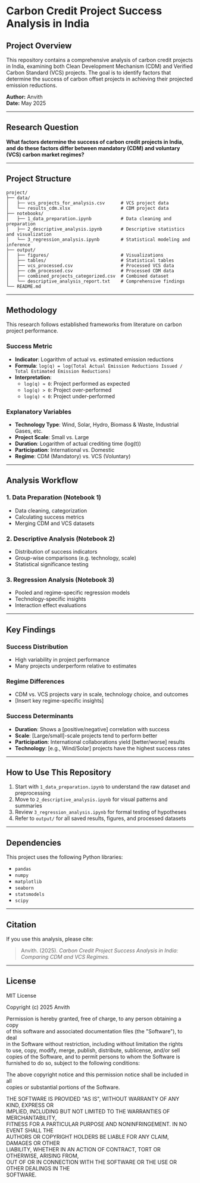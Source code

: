 # Carbon Credit Project Success Analysis in India

## Project Overview

This repository contains a comprehensive analysis of carbon credit projects in India, examining both Clean Development Mechanism (CDM) and Verified Carbon Standard (VCS) projects. The goal is to identify factors that determine the success of carbon offset projects in achieving their projected emission reductions.

**Author:** Anvith  
**Date:** May 2025

---

## Research Question

**What factors determine the success of carbon credit projects in India, and do these factors differ between mandatory (CDM) and voluntary (VCS) carbon market regimes?**

---

## Project Structure

```
project/
├── data/                            
│   ├── vcs_projects_for_analysis.csv      # VCS project data
│   └── results_cdm.xlsx                   # CDM project data
├── notebooks/                       
│   ├── 1_data_preparation.ipynb           # Data cleaning and preparation
│   ├── 2_descriptive_analysis.ipynb       # Descriptive statistics and visualization
│   └── 3_regression_analysis.ipynb        # Statistical modeling and inference
├── output/                          
│   ├── figures/                           # Visualizations
│   ├── tables/                            # Statistical tables
│   ├── vcs_processed.csv                  # Processed VCS data
│   ├── cdm_processed.csv                  # Processed CDM data
│   ├── combined_projects_categorized.csv  # Combined dataset
│   └── descriptive_analysis_report.txt    # Comprehensive findings
└── README.md
```

---

## Methodology

This research follows established frameworks from literature on carbon project performance.

### Success Metric

- **Indicator**: Logarithm of actual vs. estimated emission reductions  
- **Formula**: `log(q) = log(Total Actual Emission Reductions Issued / Total Estimated Emission Reductions)`
- **Interpretation**:
  - `log(q) ≈ 0`: Project performed as expected  
  - `log(q) > 0`: Project over-performed  
  - `log(q) < 0`: Project under-performed  

### Explanatory Variables

- **Technology Type**: Wind, Solar, Hydro, Biomass & Waste, Industrial Gases, etc.  
- **Project Scale**: Small vs. Large  
- **Duration**: Logarithm of actual crediting time (log(t))  
- **Participation**: International vs. Domestic  
- **Regime**: CDM (Mandatory) vs. VCS (Voluntary)  

---

## Analysis Workflow

### 1. Data Preparation (Notebook 1)
- Data cleaning, categorization
- Calculating success metrics
- Merging CDM and VCS datasets

### 2. Descriptive Analysis (Notebook 2)
- Distribution of success indicators
- Group-wise comparisons (e.g. technology, scale)
- Statistical significance testing

### 3. Regression Analysis (Notebook 3)
- Pooled and regime-specific regression models
- Technology-specific insights
- Interaction effect evaluations

---

## Key Findings

### Success Distribution
- High variability in project performance  
- Many projects underperform relative to estimates

### Regime Differences
- CDM vs. VCS projects vary in scale, technology choice, and outcomes  
- [Insert key regime-specific insights]

### Success Determinants
- **Duration**: Shows a [positive/negative] correlation with success  
- **Scale**: [Large/small]-scale projects tend to perform better  
- **Participation**: International collaborations yield [better/worse] results  
- **Technology**: [e.g., Wind/Solar] projects have the highest success rates  

---

## How to Use This Repository

1. Start with `1_data_preparation.ipynb` to understand the raw dataset and preprocessing
2. Move to `2_descriptive_analysis.ipynb` for visual patterns and summaries
3. Review `3_regression_analysis.ipynb` for formal testing of hypotheses
4. Refer to `output/` for all saved results, figures, and processed datasets

---

## Dependencies

This project uses the following Python libraries:

- `pandas`
- `numpy`
- `matplotlib`
- `seaborn`
- `statsmodels`
- `scipy`

---

## Citation

If you use this analysis, please cite:

> Anvith. (2025). *Carbon Credit Project Success Analysis in India: Comparing CDM and VCS Regimes.*

---

## License

MIT License

Copyright (c) 2025 Anvith

Permission is hereby granted, free of charge, to any person obtaining a copy  
of this software and associated documentation files (the "Software"), to deal  
in the Software without restriction, including without limitation the rights  
to use, copy, modify, merge, publish, distribute, sublicense, and/or sell  
copies of the Software, and to permit persons to whom the Software is  
furnished to do so, subject to the following conditions:

The above copyright notice and this permission notice shall be included in all  
copies or substantial portions of the Software.

THE SOFTWARE IS PROVIDED "AS IS", WITHOUT WARRANTY OF ANY KIND, EXPRESS OR  
IMPLIED, INCLUDING BUT NOT LIMITED TO THE WARRANTIES OF MERCHANTABILITY,  
FITNESS FOR A PARTICULAR PURPOSE AND NONINFRINGEMENT. IN NO EVENT SHALL THE  
AUTHORS OR COPYRIGHT HOLDERS BE LIABLE FOR ANY CLAIM, DAMAGES OR OTHER  
LIABILITY, WHETHER IN AN ACTION OF CONTRACT, TORT OR OTHERWISE, ARISING FROM,  
OUT OF OR IN CONNECTION WITH THE SOFTWARE OR THE USE OR OTHER DEALINGS IN THE  
SOFTWARE.